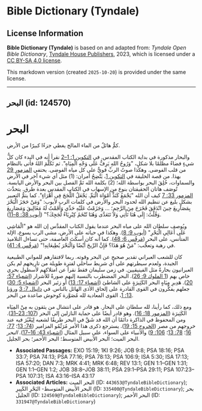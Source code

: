 # Bible Dictionary (Tyndale)

## License Information

**Bible Dictionary (Tyndale)** is based on and adapted from: _Tyndale Open Bible Dictionary_, [Tyndale House Publishers](https://tyndaleopenresources.com/), 2023, which is licensed under a [CC BY-SA 4.0 license](https://creativecommons.org/licenses/by-sa/4.0/legalcode.en).

This markdown version (created `2025-10-20`) is provided under the same license.



--------------------------------

## البحر (id: 124570)

البحر
=====

كمٌّ هائلٌ من الماء المالح يغطي جزءًا كبيرًا من الأرض.

والبحار مذكورة في بداية الكتاب المقدس. في [التكوين 1: 1–2](https://ref.ly/Gen1:1-Gen1:2) نقرأ أنه في البدء كان كلُّ شيءٍ فضاءً مظلمًا بلا شكلٍ، "وَرُوحُ اللهِ يَرِفُّ عَلَى وَجْهِ الْمِيَاهِ". ثم تَكَلَّمَ اللهُ فأتى بالنظام من قلب الفوضى. وهكذا صوتُ الربِّ قويٌّ على كل مياه الفوضى. يحتفي [المزمور 29](https://ref.ly/Ps29:1-Ps29:11) بهذا. من قصة الخليقة في [التكوين 1](https://ref.ly/Gen1:1-Gen1:31)، يَتَّضِحُ أمران: (1\) مثل أي شيء آخر في الأرض والسماوات، خُلِقَ البحر بواسطة الله؛ (2\) بكلمة الله تَمَّ الفصل بين البحر والأرض اليابسة. تُوصَف هاتان الحقيقتان بنوع من الإسهاب في الكتاب المقدس بعدة طرق. يتحدَّث [المزمور 33: 7](https://ref.ly/Ps33:7) كيف أن الله "يَجْمَعُ كَنَدٍّ أَمْوَاهَ الْيَمِّ. يَجْعَلُ اللُّجَجَ فِي أَهْرَاءٍ". كما يتمُّ التعبير بشكلٍ بليغ عن تنظيم الله لحدود البحر والأرض في كلمات الرب لأيوب: "وَمَنْ حَجَزَ الْبَحْرَ بِمَصَارِيعَ حِينَ انْدَفَقَ فَخَرَجَ مِنَ الرَّحِمِ؛ ... وَجَزَمْتُ عَلَيْهِ حَدِّي وَأَقَمْتُ لَهُ مَغَالِيقَ وَمَصَارِيعَ وَقُلْتُ: إِلَى هُنَا تَأْتِي وَلاَ تَتَعَدَّى وَهُنَا تُتْخَمُ كِبْرِيَاءُ لُجَجِكَ؟" ([أيوب 38: 8–11](https://ref.ly/Job38:8-Job38:11)).

ويُوصف سلطان الله على مياه البحر عندما يقول الكتاب المقدَّس إن الله هو "الْمَاشِي عَلَى أَعَالِي الْبَحْرِ" ([أيوب 9: 8](https://ref.ly/Job9:8)). وهكذا في حياته على الأرض، مشى الرب يسوع، الإله المتأنس، على البحر ([مَرقُس 6: 48](https://ref.ly/Mark6:48)). كما أنه كان أسكَتَ العاصفة، حتى تساءل التلاميذ في رهبة وتعجُّب: "مَنْ هُوَ هَذَا؟ فَإِنَّ الرِّيحَ أَيْضًا وَالْبَحْرَ يُطِيعَانِهِ!" ([مَرقُس 4: 41](https://ref.ly/Mark4:41)).

كان للشعب العبراني تقدير صحيح عن البحر وقوته. ربما لافتقارهم للمواني الطبيعية الجيدة، ولعدم سيطرتهم على أي شريط ساحلي لفترة طويلة من تاريخهم لم يكن العبرانيون بحارةً مثل الفينيقيين. في زمن سليمان فقط نقرأ عن امتلاكهم لأسطول بحري خاص بهم ([1 الملوك 9: 26](https://ref.ly/1Kgs9:26)). البحر المضطرب بالنسبة إليهم صورةٌ للأشرار ([إشعياء 57: 20](https://ref.ly/Isa57:20)). هَدِيرِ مِيَاهٍ البحر الكَثِيرَةٍ على الشاطئ ([إشعياء 17: 13](https://ref.ly/Isa17:13)) أو زئير البحر ([إشعياء 5: 30](https://ref.ly/Isa5:30)) جعلهم يفكِّرون في القوى القادرة على إلحاق الأذى الهائل بالناس. في [دانيال 7: 3](https://ref.ly/Dan7:3) و[رؤيا 13: 1](https://ref.ly/Rev13:1)، القوى المعادية لله مُصَوَّرة كوحوش صاعدة من البحر.

ومع ذلك، كما رأينا، لله سلطان على البحار. هو قادر على انتشال من يثقون به مِنْ المِيَاه الكَثِيرَة ([المزمور 18: 16](https://ref.ly/Ps18:16)). وهو قادر أيضًا على حماية النازلين إلى البحر ([107: 23–31](https://ref.ly/Ps107:23-Ps107:31)). ومن المحفوظ في الذاكرة دائمًا أن الله قد شَقَّ في البحر طريقًا لشعبه لِيَعْبُرَ فيه عند خروجهم من مصر ([الخروج 15: 19](https://ref.ly/Exod15:19)). يسترجع ذكرى هذا الأمر مُرَنِّمُو المزامير ([74: 13](https://ref.ly/Ps74:13)؛ [77: 16](https://ref.ly/Ps77:16)؛ [78: 13](https://ref.ly/Ps78:13)؛ [106: 9](https://ref.ly/Ps106:9)) والأنبياء على السواء، على سبيل المثال ([إشعياء 43: 16–17](https://ref.ly/Isa43:16-Isa43:17)). *البحر* البحر الميت؛ البحر الأبيض المتوسط؛ البحر الأحمر؛ بحر الجليل.

* **Associated Passages:** EXO 15:19; 1KI 9:26; JOB 9:8; PSA 18:16; PSA 33:7; PSA 74:13; PSA 77:16; PSA 78:13; PSA 106:9; ISA 5:30; ISA 17:13; ISA 57:20; DAN 7:3; MRK 4:41; MRK 6:48; REV 13:1; GEN 1:1–GEN 1:31; GEN 1:1–GEN 1:2; JOB 38:8–JOB 38:11; PSA 29:1–PSA 29:11; PSA 107:23–PSA 107:31; ISA 43:16–ISA 43:17
* **Associated Articles:** البحر الميت (ID: `443653@TyndaleBibleDictionary`); البحر الأبيض المتوسط- البَحْرِ الكَبِيرِ (ID: `335400@TyndaleBibleDictionary`); بحر الجليل (ID: `124569@TyndaleBibleDictionary`); البحر الأحمر (ID: `331947@TyndaleBibleDictionary`)

